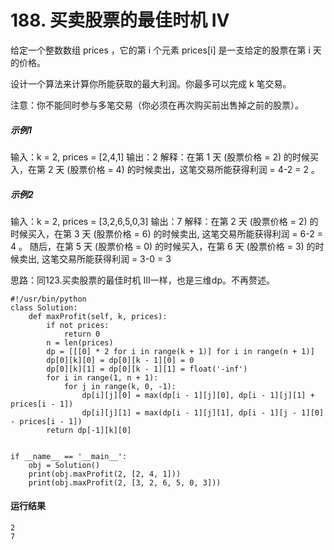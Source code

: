 # 188. 买卖股票的最佳时机 IV
给定一个整数数组 prices ，它的第 i 个元素 prices[i] 是一支给定的股票在第 i 天的价格。

设计一个算法来计算你所能获取的最大利润。你最多可以完成 k 笔交易。

注意：你不能同时参与多笔交易（你必须在再次购买前出售掉之前的股票）。

##### 示例1
输入：k = 2, prices = [2,4,1]
输出：2
解释：在第 1 天 (股票价格 = 2) 的时候买入，在第 2 天 (股票价格 = 4) 的时候卖出，这笔交易所能获得利润 = 4-2 = 2 。

##### 示例2
输入：k = 2, prices = [3,2,6,5,0,3]
输出：7
解释：在第 2 天 (股票价格 = 2) 的时候买入，在第 3 天 (股票价格 = 6) 的时候卖出, 这笔交易所能获得利润 = 6-2 = 4 。
     随后，在第 5 天 (股票价格 = 0) 的时候买入，在第 6 天 (股票价格 = 3) 的时候卖出, 这笔交易所能获得利润 = 3-0 = 3

思路：同123.买卖股票的最佳时机 III一样，也是三维dp。不再赘述。

    #!/usr/bin/python
    class Solution:
        def maxProfit(self, k, prices):
            if not prices:
                return 0
            n = len(prices)
            dp = [[[0] * 2 for i in range(k + 1)] for i in range(n + 1)]
            dp[0][k][0] = dp[0][k - 1][0] = 0
            dp[0][k][1] = dp[0][k - 1][1] = float('-inf')
            for i in range(1, n + 1):
                for j in range(k, 0, -1):
                    dp[i][j][0] = max(dp[i - 1][j][0], dp[i - 1][j][1] + prices[i - 1])
                    dp[i][j][1] = max(dp[i - 1][j][1], dp[i - 1][j - 1][0] - prices[i - 1])
            return dp[-1][k][0]


    if __name__ == '__main__':
        obj = Solution()
        print(obj.maxProfit(2, [2, 4, 1]))
        print(obj.maxProfit(2, [3, 2, 6, 5, 0, 3]))

#### 运行结果
    2
    7
